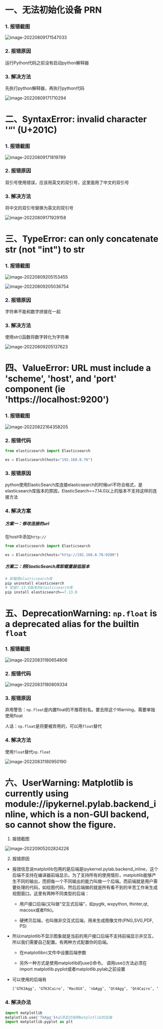 # 一、无法初始化设备 PRN

### 1. 报错截图

![image-20220809171547033](assets/image-20220809171547033.png)

### 2. 报错原因

运行Python代码之前没有启动python解释器

### 3. 解决方法

先执行python解释器，再执行python代码

![image-20220809171710294](assets/image-20220809171710294.png)

# 二、SyntaxError: invalid character '“' (U+201C)

### 1. 报错截图

![image-20220809171819789](assets/image-20220809171819789.png)

### 2. 报错原因

双引号使用错误，应该用英文的双引号，这里面用了中文的双引号

### 3. 解决方法

将中文的双引号替换为英文的双引号

![image-20220809171929158](assets/image-20220809171929158.png)

# 三、TypeError: can only concatenate str (not "int") to str

### 1. 报错截图

![image-20220809205153455](assets/image-20220809205153455.png)

![image-20220809205036754](assets/image-20220809205036754.png)

### 2. 报错原因

字符串不能和数字拼接在一起

### 3. 解决方法

使用str()函数将数字转化为字符串

![image-20220809205137623](assets/image-20220809205137623.png)

# 四、ValueError: URL must include a 'scheme', 'host', and 'port' component (ie 'https://localhost:9200')

### 1. 报错截图

![image-20220822164358205](C:\Users\EuropeanSheik\AppData\Roaming\Typora\typora-user-images\image-20220822164358205.png)

### 2. 报错代码

```python
from elasticsearch import Elasticsearch

es = Elasticsearch(hosts="192.168.0.76")
```

### 3. 报错原因

python使用ElasticSearch库连接elasticsearch的时候url不符合格式，是elasticsearch库版本的原因，ElasticSearch==7.14.0以上的版本不支持这样的连接方法

### 4. 解决方案

##### 方案一：修改连接的url

在host中添加`http://`
```python
from elasticsearch import Elasticsearch

es = Elasticsearch(hosts="http://192.168.0.76:9200")
```
##### 方案二：将ElasticSearch库卸载重装低版本

```python
# 卸载原elasticsearch库
pip uninstall elasticsearch
# 安装7.13.0版本的elasticsearch库
pip install elasticsearch==7.13.0
```

# 五、DeprecationWarning: `np.float` is a deprecated alias for the builtin `float`

### 1. 报错截图

![image-20220831180654806](C:\Users\EuropeanSheik\AppData\Roaming\Typora\typora-user-images\image-20220831180654806.png)

### 2. 报错代码

![image-20220831180809334](C:\Users\EuropeanSheik\AppData\Roaming\Typora\typora-user-images\image-20220831180809334.png)

### 3. 报错原因

弃用警告：`np.float`是内置float的不推荐别名。要去除这个Warning，需要单独使用float

人话：`np.float`是将要被弃用的，可以用`float`替代

### 4. 解决方法

使用`float`替代`np.float`

![image-20220831180950190](C:\Users\EuropeanSheik\AppData\Roaming\Typora\typora-user-images\image-20220831180950190.png)

# 六、UserWarning: Matplotlib is currently using module://ipykernel.pylab.backend_inline, which is a non-GUI backend, so cannot show the figure.

1. 报错截图

![image-20220905202824228](assets/image-20220905202824228.png)

2. 报错原因

- 报错信息说matplotlib包用的是后端是ipykernel.pylab.backend_inline，这个后端不支持在编译器前端显示。为了支持所有的使用情形，matplotlib能够产生不同的输出，而把每一个不同输出的能力叫做一个后端。而前端就是用户需要处理的代码，如绘图代码，然后后端做的就是所有看不到的辛苦工作来生成视图窗口。这里有两种不同类型的后端：

  - 用户接口后端(又叫做"交互式后端"，如pygtk, wxpython, thinter,qt, macosx或者fltk)。

  - 硬拷贝后端，也叫做非交互式后端，用来生成图像文件(PNG,SVG,PDF, PS)

- 所以matplotlib不显示图象就是当前的用户接口后端不支持前端显示并交互，所以我们需要自己配置。有两种方式配置你的后端。

  - 在matplotlibrc文件中设置后端参数

  - 另外一种方式是使用matplotlib的use()命令。 调用use()方法必须在import matplotlib.pyplot或者matplotlib.pylab之前设置

- 可以使用的后端有 

  ```python
  [‘GTK3Agg’, ‘GTK3Cairo’, ‘MacOSX’, ‘nbAgg’, ‘Qt4Agg’, ‘Qt4Cairo’, ‘Qt5Agg’, ‘Qt5Cairo’, ‘TkAgg’, ‘TkCairo’, ‘WebAgg’, ‘WX’, ‘WXAgg’, ‘WXCairo’, ‘agg’, ‘cairo’, ‘pdf’, ‘pgf’, ‘ps’, ‘svg’, ‘template’]
  ```

### 4. 解决办法

```python
import matplotlib
matplotlib.use('TkAgg')#必须显式指明matplotlib的后端
import matplotlib.pyplot as plt
```



